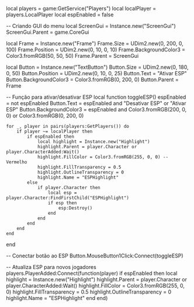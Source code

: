 local players = game:GetService("Players")
local localPlayer = players.LocalPlayer
local espEnabled = false

-- Criando GUI do menu
local ScreenGui = Instance.new("ScreenGui")
ScreenGui.Parent = game.CoreGui

local Frame = Instance.new("Frame")
Frame.Size = UDim2.new(0, 200, 0, 100)
Frame.Position = UDim2.new(0, 10, 0, 10)
Frame.BackgroundColor3 = Color3.fromRGB(50, 50, 50)
Frame.Parent = ScreenGui

local Button = Instance.new("TextButton")
Button.Size = UDim2.new(0, 180, 0, 50)
Button.Position = UDim2.new(0, 10, 0, 25)
Button.Text = "Ativar ESP"
Button.BackgroundColor3 = Color3.fromRGB(0, 200, 0)
Button.Parent = Frame

-- Função para ativar/desativar ESP
local function toggleESP()
    espEnabled = not espEnabled
    Button.Text = espEnabled and "Desativar ESP" or "Ativar ESP"
    Button.BackgroundColor3 = espEnabled and Color3.fromRGB(200, 0, 0) or Color3.fromRGB(0, 200, 0)

    for _, player in pairs(players:GetPlayers()) do
        if player ~= localPlayer then
            if espEnabled then
                local highlight = Instance.new("Highlight")
                highlight.Parent = player.Character or player.CharacterAdded:Wait()
                highlight.FillColor = Color3.fromRGB(255, 0, 0) -- Vermelho
                highlight.FillTransparency = 0.5
                highlight.OutlineTransparency = 0
                highlight.Name = "ESPHighlight"
            else
                if player.Character then
                    local esp = player.Character:FindFirstChild("ESPHighlight")
                    if esp then
                        esp:Destroy()
                    end
                end
            end
        end
    end
end

-- Conectar botão ao ESP
Button.MouseButton1Click:Connect(toggleESP)

-- Atualiza ESP para novos jogadores
players.PlayerAdded:Connect(function(player)
    if espEnabled then
        local highlight = Instance.new("Highlight")
        highlight.Parent = player.Character or player.CharacterAdded:Wait()
        highlight.FillColor = Color3.fromRGB(255, 0, 0)
        highlight.FillTransparency = 0.5
        highlight.OutlineTransparency = 0
        highlight.Name = "ESPHighlight"
    end
end)
